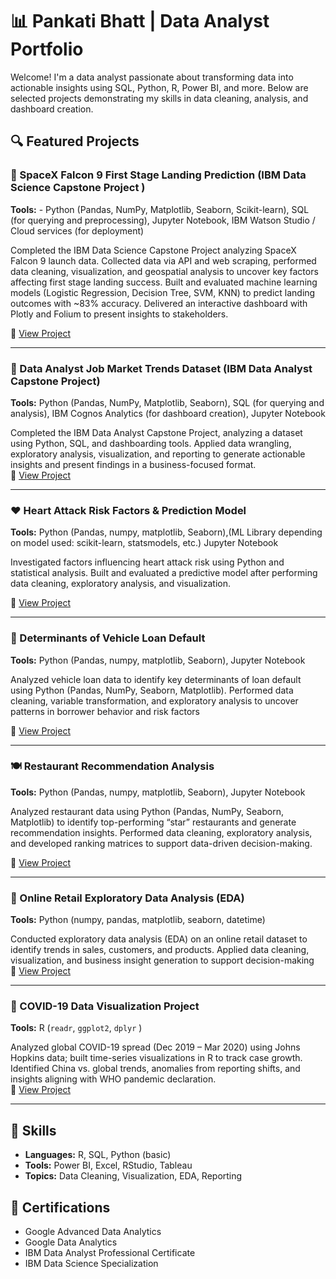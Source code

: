 # 📊 Pankati Bhatt | Data Analyst Portfolio

Welcome! I'm a data analyst passionate about transforming data into actionable insights using SQL, Python, R, Power BI, and more. Below are selected projects demonstrating my skills in data cleaning, analysis, and dashboard creation.

## 🔍 Featured Projects

### 🚀 SpaceX Falcon 9 First Stage Landing Prediction (IBM Data Science Capstone Project )
**Tools:** - Python (Pandas, NumPy, Matplotlib, Seaborn, Scikit-learn), SQL (for querying and preprocessing), Jupyter Notebook, IBM Watson Studio / Cloud services (for deployment) 

Completed the IBM Data Science Capstone Project analyzing SpaceX Falcon 9 launch data.
Collected data via API and web scraping, performed data cleaning, visualization, and geospatial analysis to uncover key factors affecting first stage landing success.
Built and evaluated machine learning models (Logistic Regression, Decision Tree, SVM, KNN) to predict landing outcomes with ~83% accuracy.
Delivered an interactive dashboard with Plotly and Folium to present insights to stakeholders. 

🔗 [View Project](https://github.com/Pankati/Capstone)

---

### 📂 Data Analyst Job Market Trends Dataset (IBM Data Analyst Capstone Project)
**Tools:** Python (Pandas, NumPy, Matplotlib, Seaborn), SQL (for querying and analysis), IBM Cognos Analytics (for dashboard creation), Jupyter Notebook  

Completed the IBM Data Analyst Capstone Project, analyzing a dataset using Python, SQL, and dashboarding tools.
Applied data wrangling, exploratory analysis, visualization, and reporting to generate actionable insights and present findings in a business-focused format.  
🔗 [View Project](https://github.com/Pankati/Data-Analyst-Capstone)

---

### ❤️ Heart Attack Risk Factors & Prediction Model
**Tools:** Python (Pandas, numpy, matplotlib, Seaborn),(ML Library depending on model used: scikit-learn, statsmodels, etc.) Jupyter Notebook  

Investigated factors influencing heart attack risk using Python and statistical analysis.
Built and evaluated a predictive model after performing data cleaning, exploratory analysis, and visualization.

🔗 [View Project](https://github.com/Pankati/project3/tree/main)

---

### 🚗 Determinants of Vehicle Loan Default
**Tools:** Python (Pandas, numpy, matplotlib, Seaborn), Jupyter Notebook  

Analyzed vehicle loan data to identify key determinants of loan default using Python (Pandas, NumPy, Seaborn, Matplotlib).
Performed data cleaning, variable transformation, and exploratory analysis to uncover patterns in borrower behavior and risk factors

🔗 [View Project](https://github.com/Pankati/project2)

---

### 🍽️ Restaurant Recommendation Analysis
**Tools:** Python (Pandas, numpy, matplotlib, Seaborn), Jupyter Notebook

Analyzed restaurant data using Python (Pandas, NumPy, Seaborn, Matplotlib) to identify top-performing “star” restaurants and generate recommendation insights.
Performed data cleaning, exploratory analysis, and developed ranking matrices to support data-driven decision-making.

🔗 [View Project](https://github.com/Pankati/project1/tree/main)

---

### 🛒 Online Retail Exploratory Data Analysis (EDA)
**Tools:** Python (numpy, pandas, matplotlib, seaborn, datetime) 

Conducted exploratory data analysis (EDA) on an online retail dataset to identify trends in sales, customers, and products.
Applied data cleaning, visualization, and business insight generation to support decision-making  
🔗 [View Project](https://github.com/Pankati/Portfolio-Project-Online-Retail-Exploratory-Data-Analysis-with-Python)

---

### 🦠 COVID-19 Data Visualization Project
**Tools:** R (`readr`, `ggplot2`, `dplyr` )

Analyzed global COVID-19 spread (Dec 2019 – Mar 2020) using Johns Hopkins data; built time-series visualizations in R to track case growth.
Identified China vs. global trends, anomalies from reporting shifts, and insights aligning with WHO pandemic declaration.  
🔗 [View Project](https://github.com/Pankati/Covid19)

---

## 🧰 Skills

- **Languages:** R, SQL, Python (basic)
- **Tools:** Power BI, Excel, RStudio, Tableau
- **Topics:** Data Cleaning, Visualization, EDA, Reporting

## 📜 Certifications

- Google Advanced Data Analytics
- Google Data Analytics
- IBM Data Analyst Professional Certificate
- IBM Data Science Specialization
